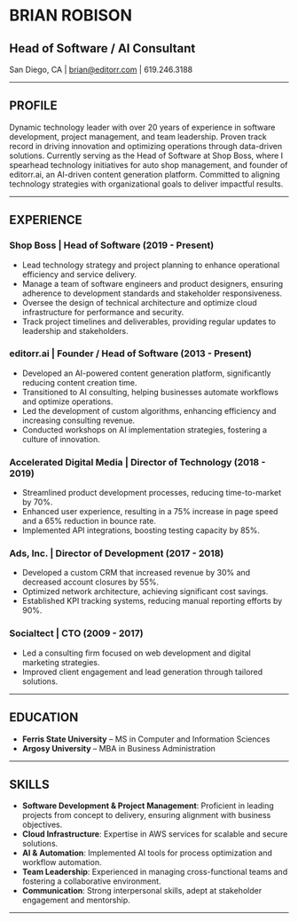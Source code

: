 # BRIAN ROBISON

## Head of Software / AI Consultant

San Diego, CA | brian@editorr.com | 619.246.3188

---

## PROFILE

Dynamic technology leader with over 20 years of experience in software development, project management, and team leadership. Proven track record in driving innovation and optimizing operations through data-driven solutions. Currently serving as the Head of Software at Shop Boss, where I spearhead technology initiatives for auto shop management, and founder of editorr.ai, an AI-driven content generation platform. Committed to aligning technology strategies with organizational goals to deliver impactful results.

---

## EXPERIENCE

### Shop Boss | Head of Software (2019 - Present)
- Lead technology strategy and project planning to enhance operational efficiency and service delivery.
- Manage a team of software engineers and product designers, ensuring adherence to development standards and stakeholder responsiveness.
- Oversee the design of technical architecture and optimize cloud infrastructure for performance and security.
- Track project timelines and deliverables, providing regular updates to leadership and stakeholders.

### editorr.ai | Founder / Head of Software (2013 - Present)
- Developed an AI-powered content generation platform, significantly reducing content creation time.
- Transitioned to AI consulting, helping businesses automate workflows and optimize operations.
- Led the development of custom algorithms, enhancing efficiency and increasing consulting revenue.
- Conducted workshops on AI implementation strategies, fostering a culture of innovation.

### Accelerated Digital Media | Director of Technology (2018 - 2019)
- Streamlined product development processes, reducing time-to-market by 70%.
- Enhanced user experience, resulting in a 75% increase in page speed and a 65% reduction in bounce rate.
- Implemented API integrations, boosting testing capacity by 85%.

### Ads, Inc. | Director of Development (2017 - 2018)
- Developed a custom CRM that increased revenue by 30% and decreased account closures by 55%.
- Optimized network architecture, achieving significant cost savings.
- Established KPI tracking systems, reducing manual reporting efforts by 90%.

### Socialtect | CTO (2009 - 2017)
- Led a consulting firm focused on web development and digital marketing strategies.
- Improved client engagement and lead generation through tailored solutions.

---

## EDUCATION
- **Ferris State University** – MS in Computer and Information Sciences
- **Argosy University** – MBA in Business Administration

---

## SKILLS
- **Software Development & Project Management**: Proficient in leading projects from concept to delivery, ensuring alignment with business objectives.
- **Cloud Infrastructure**: Expertise in AWS services for scalable and secure solutions.
- **AI & Automation**: Implemented AI tools for process optimization and workflow automation.
- **Team Leadership**: Experienced in managing cross-functional teams and fostering a collaborative environment.
- **Communication**: Strong interpersonal skills, adept at stakeholder engagement and mentorship.

---